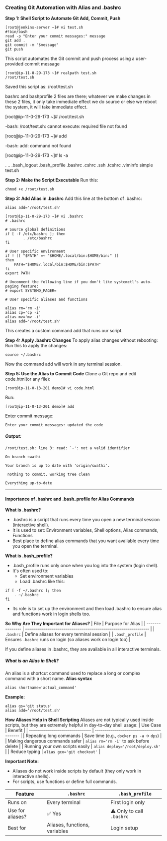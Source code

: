 ### Creating Git Automation with Alias and .bashrc
**Step 1: Shell Script to Automate Git Add, Commit, Push**

````
[root@jenkins-server ~]# vi test.sh 
#!bin/bash 
read -p "Enter your commit messages:" message
git add . 
git commit -m "$message" 
git push  
````
This script automates the Git commit and push process using a user-provided commit message 
```
[root@ip-11-0-29-173 ~]# realpath test.sh
/root/test.sh
```
Saved this script as: /root/test.sh

bashrc and bashprofile 2 files are there; whatever we make changes in these 2 files, it only take immediate effect we do source or else we reboot the system, it will take immediate effect. 

[root@ip-11-0-29-173 ~]# /root/test.sh

-bash: /root/test.sh: cannot execute: required file not found

[root@ip-11-0-29-173 ~]# add

-bash: add: command not found

[root@ip-11-0-29-173 ~]# ls -a

.  ..  .bash_logout  .bash_profile  .bashrc  .cshrc  .ssh  .tcshrc  .viminfo  simple  test.sh

**Step 2: Make the Script Executable**
Run this:
```commandline
chmod +x /root/test.sh
```
**Step 3: Add Alias in .bashrc**
Add this line at the bottom of .bashrc:
```commandline
alias add='/root/test.sh'
```
```
[root@ip-11-0-29-173 ~]# vi .bashrc
# .bashrc

# Source global definitions
if [ -f /etc/bashrc ]; then
        . /etc/bashrc
fi

# User specific environment
if ! [[ "$PATH" =~ "$HOME/.local/bin:$HOME/bin:" ]]
then
    PATH="$HOME/.local/bin:$HOME/bin:$PATH"
fi
export PATH

# Uncomment the following line if you don't like systemctl's auto-paging feature:
# export SYSTEMD_PAGER=

# User specific aliases and functions

alias rm='rm -i'
alias cp='cp -i'
alias mv='mv -i'
alias add='/root/test.sh'
```
This creates a custom command add that runs our script.

**Step 4: Apply .bashrc Changes**
To apply alias changes without rebooting:
Run this to apply the changes:
```
source ~/.bashrc
```
Now the command add will work in any terminal session.

**Step 5: Use the Alias to Commit Code**
Clone a Git repo and edit code.html(or any file):
```commandline
[root@ip-11-0-13-201 demo]# vi code.html
```
Run:
```
[root@ip-11-0-13-201 demo]# add 
``` 
Enter commit message:
```
Enter your commit messages: updated the code 
```
##### Output:
```
/root/test.sh: line 3: read: `-': not a valid identifier 

On branch swathi 

Your branch is up to date with 'origin/swathi'. 

 nothing to commit, working tree clean 

Everything up-to-date 
```
___
#### Importance of .bashrc and .bash_profile for Alias Commands
**What is .bashrc?**
* .bashrc is a script that runs every time you open a new terminal session (interactive shell).
* It is used to set: Environment variables, Shell options, Alias commands, Functions
* Best place to define alias commands that you want available every time you open the terminal.

**What is .bash_profile?**
* .bash_profile runs only once when you log into the system (login shell).
* It's often used to:
  * Set environment variables
  * Load .bashrc like this:
```commandline
if [ -f ~/.bashrc ]; then
    . ~/.bashrc
fi
```
* Its role is to set up the environment and then load .bashrc to ensure alias and functions work in login shells too.

**So Why Are They Important for Aliases?**
| File            | Purpose for Alias                                              |
| --------------- | -------------------------------------------------------------- |
| `.bashrc`       | Define aliases for every terminal session                      |
| `.bash_profile` | Ensures `.bashrc` runs on login (so aliases work on login too) |

If you define aliases in .bashrc, they are available in all interactive terminals.
##### What is an Alias in Shell?
An alias is a shortcut command used to replace a long or complex command with a short name.
**Alias syntax**
```commandline
alias shortname='actual_command'
```
**Example:**
```alias ll='ls -alF'
alias gs='git status'
alias add='/root/test.sh'
```
**How Aliases Help in Shell Scripting**
Aliases are not typically used inside scripts, but they are extremely helpful in day-to-day shell usage:
| Use Case                        | Benefit                                  |
| ------------------------------- | ---------------------------------------- |
| Repeating long commands         | Save time (e.g., `docker ps -a` → `dps`) |
| Making dangerous commands safer | `alias rm='rm -i'` to ask before delete  |
| Running your own scripts easily | `alias deploy='/root/deploy.sh'`         |
| Reduce typing                   | `alias gco='git checkout'`               |

**Important Note:**
* Aliases do not work inside scripts by default (they only work in interactive shells).
* For scripts, use functions or define full commands.

| Feature          | `.bashrc`                     | `.bash_profile`           |
| ---------------- | ----------------------------- | ------------------------- |
| Runs on          | Every terminal                | First login only          |
| Use for aliases? | ✅ Yes                         | ⚠️ Only to call `.bashrc` |
| Best for         | Aliases, functions, variables | Login setup               |




